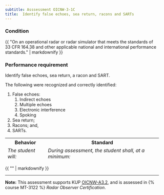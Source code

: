 ```yaml
---
subtitle: Asssessment OICNW-3-1C
title:  Identify false echoes, sea return, racons and SARTs
---
```




### Condition

{{ "On an operational radar or radar simulator that meets the standards of 33 CFR 164.38 and other applicable national and international performance standards." | markdownify }}

### Performance requirement 

<table width='100%' class='Guidelines'>
 <thead>
 <tr>
     <th class='thirty'>Behavior</th>
     <th class='seventy'>Standard</th>
 </tr>
 <tr>
     <td><em>The student will:</em></td>
     <td><em>During assessment, the student shall, at a minimum:</em></td>
 </tr>
 </thead>
 <tbody>


<!--rowstart-->

Identify false echoes, sea return, a racon and SART.

<!--cellbreak-->

The following were recognized and correctly identified: 

1. False echoes:
    1. Indirect echoes
    2. Multiple echoes
    3. Electronic interference
    4. Spoking
2. Sea return;
3. Racons; and,
4. SARTs.

<!--rowend-->


 </tbody>
 </table>

{{ "" | markdownify }}


*****

**Note:** This assessment supports KUP [OICNW-A3.2]({{site.baseurl}}/tables/21.html#OICNW-A3.2), and is assessed in  {% course  MT-3122 %}  *Radar Observer Certification*. 

